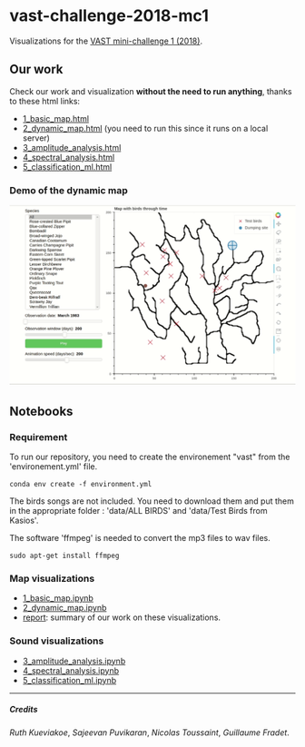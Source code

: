 # vast-challenge-2018-mc1

Visualizations for the [VAST mini-challenge 1 (2018)](http://www.vacommunity.org/VAST+Challenge+2018+MC1).

## Our work

Check our work and visualization **without the need to run anything**, thanks to these html links:

- [1_basic_map.html](https://guillaumefrd.github.io/vast-challenge-2018-mc1/html/1_basic_map.html)
- [2_dynamic_map.html](https://guillaumefrd.github.io/vast-challenge-2018-mc1/html/2_dynamic_map.html) (you need to run this since it runs on a local server)
- [3_amplitude_analysis.html](https://guillaumefrd.github.io/vast-challenge-2018-mc1/html/3_amplitude_analysis/3_amplitude_analysis.html)
- [4_spectral_analysis.html](https://guillaumefrd.github.io/vast-challenge-2018-mc1/html/4_spectral_analysis/4_spectral_analysis.html)
- [5_classification_ml.html](https://guillaumefrd.github.io/vast-challenge-2018-mc1/html/5_classification_ml.html)

### Demo of the dynamic map

![demo_gif](https://raw.githubusercontent.com/guillaumefrd/vast-challenge-2018-mc1/master/docs/demo.gif)

## Notebooks 

### Requirement

To run our repository, you need to create the environement "vast" from the 'environement.yml' file.
```
conda env create -f environment.yml
```

The birds songs are not included. You need to download them and put them in the appropriate folder : 'data/ALL BIRDS' and 'data/Test Birds from Kasios'.

The software 'ffmpeg' is needed to convert the mp3 files to wav files.

```
sudo apt-get install ffmpeg
```

### Map visualizations

- [1_basic_map.ipynb](https://github.com/guillaumefrd/vast-challenge-2018-mc1/blob/master/1_basic_map.ipynb)
- [2_dynamic_map.ipynb](https://github.com/guillaumefrd/vast-challenge-2018-mc1/blob/master/2_dynamic_map.ipynb)
- [report](https://drive.google.com/open?id=1-K1WFsuSeG8UaD2Zj7cguEYUzXjszIWW):  summary of our work on these visualizations.

### Sound visualizations

- [3_amplitude_analysis.ipynb](https://github.com/guillaumefrd/vast-challenge-2018-mc1/blob/master/3_amplitude_analysis.ipynb)
- [4_spectral_analysis.ipynb](https://github.com/guillaumefrd/vast-challenge-2018-mc1/blob/master/4_spectral_analysis.ipynb)
- [5_classification_ml.ipynb](https://github.com/guillaumefrd/vast-challenge-2018-mc1/blob/master/5_classification_ml.ipynb)


****

##### Credits

*Ruth Kueviakoe*,
*Sajeevan Puvikaran*,
*Nicolas Toussaint*,
*Guillaume Fradet*.
